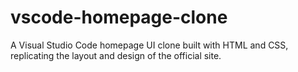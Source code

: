 # vscode-homepage-clone
A Visual Studio Code homepage UI clone built with HTML and CSS, replicating the layout and design of the official site.

